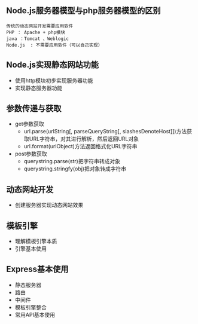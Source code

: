 ## Node.js服务器模型与php服务器模型的区别
    传统的动态网站开发需要应用软件
    PHP ： Apache + php模块
    java ：Tomcat 、Weblogic
    Node.js  : 不需要应用软件（可以自己实现）

## Node.js实现静态网站功能
- 使用http模块初步实现服务器功能
- 实现静态服务器功能

## 参数传递与获取
- get参数获取
    + url.parse(urlString[, parseQueryString[, slashesDenoteHost]])方法获取URL字符串，对其进行解析，然后返回URL对象
    + url.format(urlObject)方法返回格式化URL字符串
- post参数获取
    + querystring.parse(str)把字符串转成对象
    + querystring.stringfy(obj)把对象转成字符串
## 动态网站开发
- 创建服务器实现动态网站效果

## 模板引擎
- 理解模板引擎本质
- 引擎基本使用

## Express基本使用
- 静态服务器
- 路由
- 中间件
- 模板引擎整合
- 常用API基本使用





